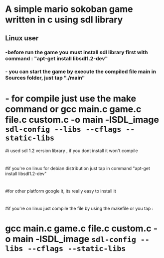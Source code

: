 # A simple mario sokoban game written in c using sdl library
## Linux user 
###   -before run the game you must install sdl library first with command : "apt-get install libsdl1.2-dev"
###   - you can start the game by execute the  compiled file main in Sources folder, just tap "./main"
#     - for compile just use the make command or  gcc main.c game.c file.c custom.c  -o main -lSDL_image   `sdl-config --libs --cflags --static-libs  `
#i used sdl 1.2 version library , if you dont install it won't compile
#
#if you're on linux for debian distribution  just tap in command "apt-get install libsdl1.2-dev"
#
#for other platform google it, its really easy to install it
#
#if you're on linux just  compile the file by using the makefile or you tap :
# gcc main.c game.c file.c custom.c  -o main -lSDL_image   `sdl-config --libs --cflags --static-libs  `

